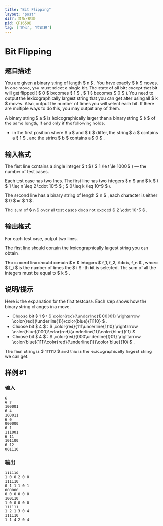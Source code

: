 ```yaml
---
title: "Bit Flipping"
layout: "post"
diff: 普及/提高-
pid: CF1659B
tag: ['贪心', '位运算']
---
```


# Bit Flipping

## 题目描述

You are given a binary string of length $ n $ . You have exactly $ k $ moves. In one move, you must select a single bit. The state of all bits except that bit will get flipped ( $ 0 $ becomes $ 1 $ , $ 1 $ becomes $ 0 $ ). You need to output the lexicographically largest string that you can get after using all $ k $ moves. Also, output the number of times you will select each bit. If there are multiple ways to do this, you may output any of them.

A binary string $ a $ is lexicographically larger than a binary string $ b $ of the same length, if and only if the following holds:

- in the first position where $ a $ and $ b $ differ, the string $ a $ contains a $ 1 $ , and the string $ b $ contains a $ 0 $ .

## 输入格式

The first line contains a single integer $ t $ ( $ 1 \le t \le 1000 $ ) — the number of test cases.

Each test case has two lines. The first line has two integers $ n $ and $ k $ ( $ 1 \leq n \leq 2 \cdot 10^5 $ ; $ 0 \leq k \leq 10^9 $ ).

The second line has a binary string of length $ n $ , each character is either $ 0 $ or $ 1 $ .

The sum of $ n $ over all test cases does not exceed $ 2 \cdot 10^5 $ .

## 输出格式

For each test case, output two lines.

The first line should contain the lexicographically largest string you can obtain.

The second line should contain $ n $ integers $ f_1, f_2, \ldots, f_n $ , where $ f_i $ is the number of times the $ i $ -th bit is selected. The sum of all the integers must be equal to $ k $ .

## 说明/提示

Here is the explanation for the first testcase. Each step shows how the binary string changes in a move.

- Choose bit $ 1 $ : $ \color{red}{\underline{1}00001} \rightarrow \color{red}{\underline{1}}\color{blue}{11110} $ .
- Choose bit $ 4 $ : $ \color{red}{111\underline{1}10} \rightarrow \color{blue}{000}\color{red}{\underline{1}}\color{blue}{01} $ .
- Choose bit $ 4 $ : $ \color{red}{000\underline{1}01} \rightarrow \color{blue}{111}\color{red}{\underline{1}}\color{blue}{10} $ .

 The final string is $ 111110 $ and this is the lexicographically largest string we can get.

## 样例 #1

### 输入

```
6
6 3
100001
6 4
100011
6 0
000000
6 1
111001
6 11
101100
6 12
001110
```

### 输出

```
111110
1 0 0 2 0 0 
111110
0 1 1 1 0 1 
000000
0 0 0 0 0 0 
100110
1 0 0 0 0 0 
111111
1 2 1 3 0 4 
111110
1 1 4 2 0 4
```

